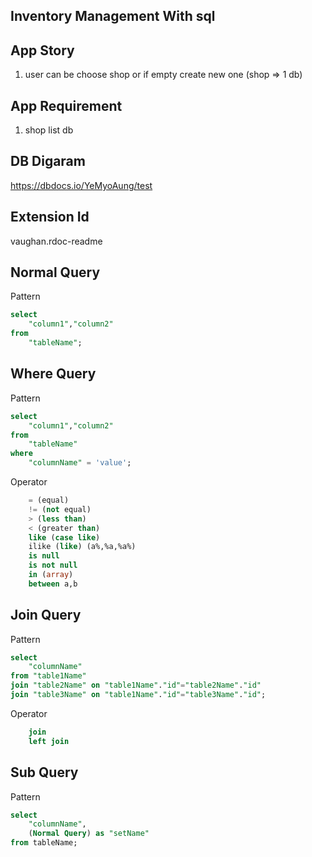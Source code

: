 ## Inventory Management With sql

## App Story
1. user can be choose shop or if empty create new one
    (shop => 1 db)


## App Requirement
1. shop list db


## DB Digaram
https://dbdocs.io/YeMyoAung/test

## Extension Id
vaughan.rdoc-readme

## Normal Query
Pattern 
```sql
select 
    "column1","column2"
from
    "tableName";
```

## Where Query 
Pattern
```sql
select 
    "column1","column2"
from 
    "tableName"
where
    "columnName" = 'value';
```
Operator
```sql
    = (equal)
    != (not equal)
    > (less than)
    < (greater than)
    like (case like)
    ilike (like) (a%,%a,%a%)
    is null
    is not null
    in (array)
    between a,b
```

## Join Query
Pattern
```sql
select 
    "columnName"
from "table1Name"
join "table2Name" on "table1Name"."id"="table2Name"."id" 
join "table3Name" on "table1Name"."id"="table3Name"."id";
```

Operator
```sql
    join 
    left join 
```

## Sub Query
Pattern
```sql
select 
    "columnName",
    (Normal Query) as "setName"
from tableName;
```